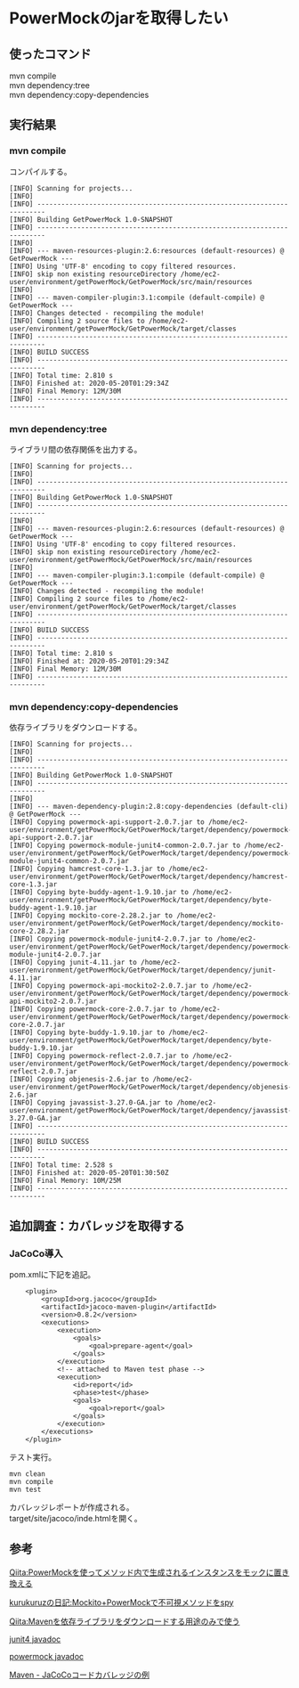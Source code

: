 # PowerMockのjarを取得したい

## 使ったコマンド
mvn compile  
mvn dependency:tree  
mvn dependency:copy-dependencies  

## 実行結果

### mvn compile

コンパイルする。

```
[INFO] Scanning for projects...
[INFO] 
[INFO] ------------------------------------------------------------------------
[INFO] Building GetPowerMock 1.0-SNAPSHOT
[INFO] ------------------------------------------------------------------------
[INFO] 
[INFO] --- maven-resources-plugin:2.6:resources (default-resources) @ GetPowerMock ---
[INFO] Using 'UTF-8' encoding to copy filtered resources.
[INFO] skip non existing resourceDirectory /home/ec2-user/environment/getPowerMock/GetPowerMock/src/main/resources
[INFO] 
[INFO] --- maven-compiler-plugin:3.1:compile (default-compile) @ GetPowerMock ---
[INFO] Changes detected - recompiling the module!
[INFO] Compiling 2 source files to /home/ec2-user/environment/getPowerMock/GetPowerMock/target/classes
[INFO] ------------------------------------------------------------------------
[INFO] BUILD SUCCESS
[INFO] ------------------------------------------------------------------------
[INFO] Total time: 2.810 s
[INFO] Finished at: 2020-05-20T01:29:34Z
[INFO] Final Memory: 12M/30M
[INFO] ------------------------------------------------------------------------
```

### mvn dependency:tree

ライブラリ間の依存関係を出力する。

```
[INFO] Scanning for projects...
[INFO] 
[INFO] ------------------------------------------------------------------------
[INFO] Building GetPowerMock 1.0-SNAPSHOT
[INFO] ------------------------------------------------------------------------
[INFO] 
[INFO] --- maven-resources-plugin:2.6:resources (default-resources) @ GetPowerMock ---
[INFO] Using 'UTF-8' encoding to copy filtered resources.
[INFO] skip non existing resourceDirectory /home/ec2-user/environment/getPowerMock/GetPowerMock/src/main/resources
[INFO] 
[INFO] --- maven-compiler-plugin:3.1:compile (default-compile) @ GetPowerMock ---
[INFO] Changes detected - recompiling the module!
[INFO] Compiling 2 source files to /home/ec2-user/environment/getPowerMock/GetPowerMock/target/classes
[INFO] ------------------------------------------------------------------------
[INFO] BUILD SUCCESS
[INFO] ------------------------------------------------------------------------
[INFO] Total time: 2.810 s
[INFO] Finished at: 2020-05-20T01:29:34Z
[INFO] Final Memory: 12M/30M
[INFO] ------------------------------------------------------------------------
```

### mvn dependency:copy-dependencies

依存ライブラリをダウンロードする。

```
[INFO] Scanning for projects...
[INFO] 
[INFO] ------------------------------------------------------------------------
[INFO] Building GetPowerMock 1.0-SNAPSHOT
[INFO] ------------------------------------------------------------------------
[INFO] 
[INFO] --- maven-dependency-plugin:2.8:copy-dependencies (default-cli) @ GetPowerMock ---
[INFO] Copying powermock-api-support-2.0.7.jar to /home/ec2-user/environment/getPowerMock/GetPowerMock/target/dependency/powermock-api-support-2.0.7.jar
[INFO] Copying powermock-module-junit4-common-2.0.7.jar to /home/ec2-user/environment/getPowerMock/GetPowerMock/target/dependency/powermock-module-junit4-common-2.0.7.jar
[INFO] Copying hamcrest-core-1.3.jar to /home/ec2-user/environment/getPowerMock/GetPowerMock/target/dependency/hamcrest-core-1.3.jar
[INFO] Copying byte-buddy-agent-1.9.10.jar to /home/ec2-user/environment/getPowerMock/GetPowerMock/target/dependency/byte-buddy-agent-1.9.10.jar
[INFO] Copying mockito-core-2.28.2.jar to /home/ec2-user/environment/getPowerMock/GetPowerMock/target/dependency/mockito-core-2.28.2.jar
[INFO] Copying powermock-module-junit4-2.0.7.jar to /home/ec2-user/environment/getPowerMock/GetPowerMock/target/dependency/powermock-module-junit4-2.0.7.jar
[INFO] Copying junit-4.11.jar to /home/ec2-user/environment/getPowerMock/GetPowerMock/target/dependency/junit-4.11.jar
[INFO] Copying powermock-api-mockito2-2.0.7.jar to /home/ec2-user/environment/getPowerMock/GetPowerMock/target/dependency/powermock-api-mockito2-2.0.7.jar
[INFO] Copying powermock-core-2.0.7.jar to /home/ec2-user/environment/getPowerMock/GetPowerMock/target/dependency/powermock-core-2.0.7.jar
[INFO] Copying byte-buddy-1.9.10.jar to /home/ec2-user/environment/getPowerMock/GetPowerMock/target/dependency/byte-buddy-1.9.10.jar
[INFO] Copying powermock-reflect-2.0.7.jar to /home/ec2-user/environment/getPowerMock/GetPowerMock/target/dependency/powermock-reflect-2.0.7.jar
[INFO] Copying objenesis-2.6.jar to /home/ec2-user/environment/getPowerMock/GetPowerMock/target/dependency/objenesis-2.6.jar
[INFO] Copying javassist-3.27.0-GA.jar to /home/ec2-user/environment/getPowerMock/GetPowerMock/target/dependency/javassist-3.27.0-GA.jar
[INFO] ------------------------------------------------------------------------
[INFO] BUILD SUCCESS
[INFO] ------------------------------------------------------------------------
[INFO] Total time: 2.528 s
[INFO] Finished at: 2020-05-20T01:30:50Z
[INFO] Final Memory: 10M/25M
[INFO] ------------------------------------------------------------------------
```

## 追加調査：カバレッジを取得する

### JaCoCo導入

pom.xmlに下記を追記。
```
    <plugin>
        <groupId>org.jacoco</groupId>
        <artifactId>jacoco-maven-plugin</artifactId>
        <version>0.8.2</version>
        <executions>
            <execution>
                <goals>
                    <goal>prepare-agent</goal>
                </goals>
            </execution>
            <!-- attached to Maven test phase -->
            <execution>
                <id>report</id>
                <phase>test</phase>
                <goals>
                    <goal>report</goal>
                </goals>
            </execution>
        </executions>
    </plugin>
```

テスト実行。
```
mvn clean
mvn compile
mvn test
```

カバレッジレポートが作成される。  
target/site/jacoco/inde.htmlを開く。

## 参考

[Qiita:PowerMockを使ってメソッド内で生成されるインスタンスをモックに置き換える](https://qiita.com/froide_h-hayashi/items/eeb2b5a429afdb79b05b)

[kurukuruzの日記:Mockito+PowerMockで不可視メソッドをspy](https://kurukuruz.hatenablog.jp/entry/2018/05/23/205544)

[Qiita:Mavenを依存ライブラリをダウンロードする用途のみで使う](https://qiita.com/rk05231977/items/9dcf8b6cc3cdc9d50a2d)

[junit4 javadoc](https://junit.org/junit4/javadoc/latest/index.html)

[powermock javadoc](https://javadoc.io/doc/org.powermock/powermock-api-mockito/latest/index.html)

[Maven - JaCoCoコードカバレッジの例](https://www.codeflow.site/ja/article/maven__maven-jacoco-code-coverage-example)

